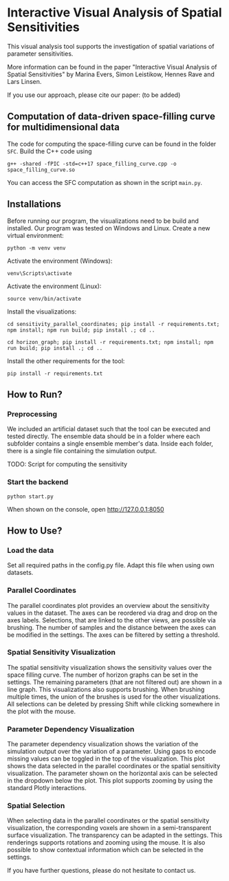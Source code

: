 # Interactive Visual Analysis of Spatial Sensitivities
This visual analysis tool supports the investigation of spatial variations of parameter sensitivities.

More information can be found in the paper "Interactive Visual Analysis of Spatial Sensitivities" by Marina Evers, Simon Leistikow, Hennes Rave and Lars Linsen.

If you use our approach, please cite our paper:
(to be added)

## Computation of data-driven space-filling curve for multidimensional data
The code for computing the space-filling curve can be found in the folder `SFC`. Build the C++ code using
```
g++ -shared -fPIC -std=c++17 space_filling_curve.cpp -o space_filling_curve.so
```

You can access the SFC computation as shown in the script `main.py`.

## Installations
Before running our program, the visualizations need to be build and installed. Our program was tested on Windows and Linux.
Create a new virtual environment:
```
python -m venv venv
```
Activate the environment (Windows):
```
venv\Scripts\activate
```
Activate the environment (Linux):
```
source venv/bin/activate
```
Install the visualizations:
```
cd sensitivity_parallel_coordinates; pip install -r requirements.txt; npm install; npm run build; pip install .; cd ..
```
```
cd horizon_graph; pip install -r requirements.txt; npm install; npm run build; pip install .; cd ..
```
Install the other requirements for the tool:
```
pip install -r requirements.txt
```

## How to Run?
### Preprocessing
We included an artificial dataset such that the tool can be executed and tested directly.
The ensemble data should be in a folder where each subfolder contains a single ensemble member's data. Inside each folder, there is a single file containing the simulation output.

TODO: Script for computing the sensitivity

### Start the backend
```
python start.py
```
When shown on the console, open http://127.0.0.1:8050

## How to Use?
### Load the data
Set all required paths in the config.py file. Adapt this file when using own datasets.

### Parallel Coordinates
The parallel coordinates plot provides an overview about the sensitivity values in the dataset. The axes can be reordered via drag and drop on the axes labels. Selections, that are linked to the other views, are possible via brushing. The number of samples and the distance between the axes can be modified in the settings. The axes can be filtered by setting a threshold.

### Spatial Sensitivity Visualization
The spatial sensitivity visualization shows the sensitivity values over the space filling curve. The number of horizon graphs can be set in the settings. The remaining parameters (that are not filtered out) are shown in a line graph. This visualizations also supports brushing. When brushing multiple times, the union of the brushes is used for the other visualizations. All selections can be deleted by pressing Shift while clicking somewhere in the plot with the mouse.

### Parameter Dependency Visualization
The parameter dependency visualization shows the variation of the simulation output over the variation of a parameter. Using gaps to encode missing values can be toggled in the top of the visualization. This plot shows the data selected in the parallel coordinates or the spatial sensitivity visualization. The parameter shown on the horizontal axis can be selected in the dropdown below the plot. This plot supports zooming by using the standard Plotly interactions.

### Spatial Selection
When selecting data in the parallel coordinates or the spatial sensitivity visualization, the corresponding voxels are shown in a semi-transparent surface visualization. The transparency can be adapted in the settings. This renderings supports rotations and zooming using the mouse. It is also possible to show contextual information which can be selected in the settings.

If you have further questions, please do not hesitate to contact us.
